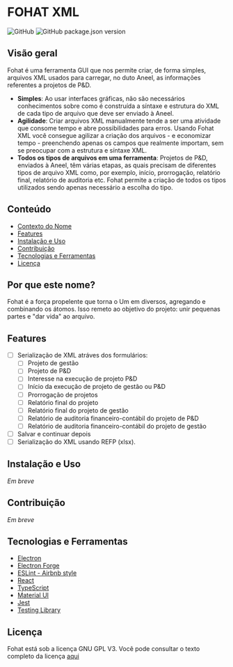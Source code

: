 # FOHAT XML

![GitHub](https://img.shields.io/github/license/Alessandro-Miranda/fohat-xml)
![GitHub package.json version](https://img.shields.io/github/package-json/v/Alessandro-Miranda/fohat-xml)

## Visão geral

Fohat é uma ferramenta GUI que nos permite criar, de forma simples, arquivos XML usados para carregar, no duto Aneel, as informações referentes a projetos de P&D.

- **Simples**: Ao usar interfaces gráficas, não são necessários conhecimentos sobre como é construída a síntaxe e estrutura do XML de cada tipo de arquivo que deve ser enviado à Aneel.
- **Agilidade**: Criar arquivos XML manualmente tende a ser uma atividade que consome tempo e abre possibilidades para erros. Usando Fohat XML você consegue agilizar a criação dos arquivos - e economizar tempo - preenchendo apenas os campos que realmente importam, sem se preocupar com a estrutura e síntaxe XML.
- **Todos os tipos de arquivos em uma ferramenta**: Projetos de P&D, enviados à Aneel, têm várias etapas, as quais precisam de diferentes tipos de arquivo XML como, por exemplo, início, prorrogação, relatório final, relatório de auditoria etc. Fohat permite a criação de todos os tipos utilizados sendo apenas necessário a escolha do tipo.

## Conteúdo

- [Contexto do Nome](#por-que-este-nome)
- [Features](#features)
- [Instalação e Uso](#instalação-e-uso)
- [Contribuição](#contribuição)
- [Tecnologias e Ferramentas](#tecnologias-e-ferramentas)
- [Licença](#licença)

## Por que este nome?

Fohat é a força propelente que torna o Um em diversos, agregando e combinando os átomos. Isso remeto ao objetivo do projeto: unir pequenas partes e "dar vida" ao arquivo.

## Features

- [ ] Serialização de XML atráves dos formulários:
  - [ ] Projeto de gestão
  - [ ] Projeto de P&D
  - [ ] Interesse na execução de projeto P&D
  - [ ] Início da execução de projeto de gestão ou P&D
  - [ ] Prorrogação de projetos
  - [ ] Relatório final do projeto
  - [ ] Relatório final do projeto de gestão
  - [ ] Relatório de auditoria financeiro-contábil do projeto de P&D
  - [ ] Relatório de auditoria financeiro-contábil do projeto de gestão
- [ ] Salvar e continuar depois
- [ ] Serialização do XML usando REFP (xlsx).

## Instalação e Uso

*Em breve*

## Contribuição

*Em breve*

## Tecnologias e Ferramentas

- [Electron](https://www.electronjs.org/)
- [Electron Forge](https://www.electronforge.io/)
- [ESLint - Airbnb style](https://www.npmjs.com/package/eslint-config-airbnb)
- [React](https://reactjs.org/)
- [TypeScript](https://www.typescriptlang.org/)
- [Material UI](https://mui.com/)
- [Jest](https://jestjs.io/)
- [Testing Library](https://testing-library.com/)

## Licença

Fohat está sob a licença GNU GPL V3. Você pode consultar o texto completo da licença [aqui](../LICENSE)